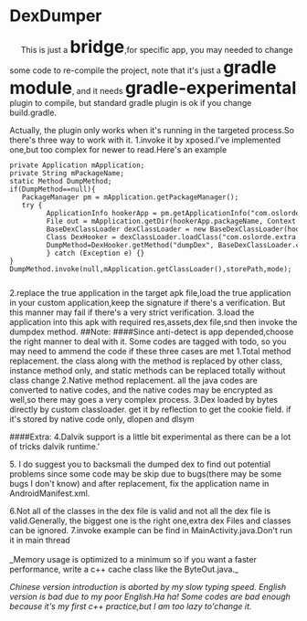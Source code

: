 # **DexDumper**

<p>&nbsp;&nbsp;&nbsp;&nbsp; This is just a <strong style="font-size:30px;">bridge</strong>,for specific app, you may needed to change some code to re-compile the project,
note that it's just a <strong style="font-size:30px;">gradle module</strong>, and it needs <strong style="font-size:30px;"> gradle-experimental</strong> plugin to compile,
but standard gradle plugin is ok if you change build.gradle.</p>
Actually, the plugin only works when it's running in the targeted process.So there's three way to work with it.
1.invoke it by xposed.I've implemented one,but too complex for newer to read.Here's an example
<code><pre>private Application mApplication;
private String mPackageName;
static Method DumpMethod;
if(DumpMethod==null){
   PackageManager pm = mApplication.getPackageManager();
   try {
         ApplicationInfo hookerApp = pm.getApplicationInfo("com.oslorde.dexdumper", PackageManager.GET_SHARED_LIBRARY_FILES);
         File out = mApplication.getDir(hookerApp.packageName, Context.MODE_PRIVATE);
         BaseDexClassLoader dexClassLoader = new BaseDexClassLoader(hookerApp.sourceDir, out, hookerApp.nativeLibraryDir, getClass().getClassLoader());
         Class DexHooker = dexClassLoader.loadClass("com.oslorde.extra.DexDumper");
         DumpMethod=DexHooker.getMethod("dumpDex", BaseDexClassLoader.class,String.class,int.class);
         } catch (Exception e) {}
}
DumpMethod.invoke(null,mApplication.getClassLoader(),storePath,mode);</pre>
</code>
2.replace the true application in the target apk file,load the true application in your custom application,keep the signature if there's a verification.
 But this manner may fail if there's a very strict verification.
3.load the application into this apk with required res,assets,dex file,snd then invoke the dumpdex method.
##Note:
####Since anti-detect is app depended,choose the right manner to deal with it.
Some codes are tagged with todo, so you may need to ammend the code if these three cases are met
1.Total method replacement. the class along with the method is replaced by other class, instance method only, and static methods can be replaced totally without class change
2.Native method replacement. all the java codes are converted to native codes, and the native codes may be encrypted as well,so there may goes a very complex process.
3.Dex loaded by bytes directly by custom classloader. get it by reflection to get the cookie field. if it's stored by native code only, dlopen and dlsym

####Extra:
4.Dalvik support is a little bit experimental as there can be a lot of tricks dalvik runtime.'
<p>5. I do suggest you to backsmali the dumped dex to  find out potential problems since some code may be skip due to bugs(there may be some bugs I don't know)
and after replacement, fix the application name in AndroidManifest.xml.</p>
6.Not all of the classes in the dex file is valid and not all the dex file is valid.Generally, the biggest one is the right one,extra dex Files and classes can be ignored.
7.invoke example can be find in MainActivity.java.Don't run it in main thread

<br>
<br>
_Memory usage is optimized to a minimum so if you want a faster performance, write a c++ cache class like the ByteOut.java._

_Chinese version introduction is aborted by my slow typing speed. English version is bad due to my poor English.Ha ha!
Some codes are bad enough because it's my first c++ practice,but I am too lazy to'change it._

